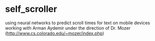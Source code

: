 # self_scroller
using neural networks to predict scroll times for text on mobile devices
working with Arman Aydemir under the direction of Dr. Mozer (http://www.cs.colorado.edu/~mozer/index.php)
